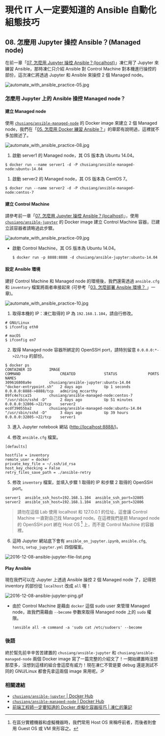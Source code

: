 # 現代 IT 人一定要知道的 Ansible 自動化組態技巧

## 08. 怎麼用 Jupyter 操控 Ansible？(Managed node)

在前一章「[07. 怎麼用 Jupyter 操控 Ansible？(localhost)](07.how-to-practive-ansible-with-jupyter1.md)」凍仁用了 Jupyter 來練習 Ansible，那時凍仁只介紹 Ansible 對 Control Machine 對本機進行操控的部份，這次凍仁將透過 Jupyter 和 Ansible 來操控 2 個 Managed node。

![automate_with_ansible_practice-05.jpg](imgs/automate_with_ansible_practice-05.jpg)


### 怎麼用 Jupyter 上的 Ansible 操控 Managed node？

#### 建立 Managed node

使用 [`chusiang/ansible-managed-node`][ansible_managed_node] 的 Docker image 來建立 2 個 Managed node，我們在「[05. 怎麼用 Docker 練習 Ansible？](05.how-to-practive-ansible-with-docker.md)」的章節有說明過，這裡就不多加敘述了。

[ansible_managed_node]: https://hub.docker.com/r/chusiang/ansible-managed-node/

![automate_with_ansible_practice-08.jpg](imgs/automate_with_ansible_practice-08.jpg)

1. 啟動 server1 的 Managed node，其 OS 版本為 Ubuntu 14.04。

  ```
  $ docker run --name server1 -d -P chusiang/ansible-managed-node:ubuntu-14.04
  ```

1. 啟動 server2 的 Managed node，其 OS 版本為 CentOS 7。

  ```
  $ docker run --name server2 -d -P chusiang/ansible-managed-node:centos-7
  ```


#### 建立 Control Machine

請參考前一章「[07. 怎麼用 Jupyter 操控 Ansible？(localhost)](07.how-to-practive-ansible-with-jupyter1.md)」，使用 [`chusiang/ansible-jupyter`][ansible_jupyter] 的 Docker image 建立 Control Machine 容器，已建立該容器者請略過此步驟。

![automate_with_ansible_practice-09.jpg](imgs/automate_with_ansible_practice-09.jpg)

- 啟動 Control Machine，其 OS 版本為 Ubuntu 14.04。

  ```
  $ docker run -p 8888:8888 -d chusiang/ansible-jupyter:ubuntu-14.04
  ```

[ansible_jupyter]: https://hub.docker.com/r/chusiang/ansible-jupyter/


#### 設定 Ansible 環境

建好 Control Machine 和 Managed node 的環境後，我們還需透過 `ansible.cfg` 和 `inventory` 檔案將兩者串接起來 (可參考「[03. 怎麼部署 Ansible 環境？ ](03.how-to-deploy-ansible.md)」一章)。

![automate_with_ansible_practice-10.jpg](imgs/automate_with_ansible_practice-10.jpg)

1. 取得本機的 IP：凍仁取得的 IP 為 `192.168.1.104`，請自行修改。

  ```
  # GNU/Linux
  $ ifconfig eth0

  # macOS
  $ ifconfig en7
  ```

2. 取得 Managed node 容器所綁定的 OpenSSH port，請特別留意 `0.0.0.0:*->22/tcp` 的部份。

  ```
  $ docker ps
  CONTAINER ID        IMAGE                                        COMMAND                  CREATED             STATUS              PORTS                    NAMES
  309616808a9e        chusiang/ansible-jupyter:ubuntu-14.04        "docker-entrypoint.sh"   2 days ago          Up 1 seconds        0.0.0.0:8888->8888/tcp   admiring_mccarthy
  89fc4e7cca15        chusiang/ansible-managed-node:centos-7       "/usr/sbin/sshd -D"      2 days ago          Up 51 minutes       0.0.0.0:32806->22/tcp    server2
  ecdf39055ba2        chusiang/ansible-managed-node:ubuntu-14.04   "/usr/sbin/sshd -D"      3 days ago          Up 39 hours         0.0.0.0:32805->22/tcp    server1
  ```

3. 進入 Jupyter notebook 網站 ([http://localhost:8888/][jupyter_website])。

[jupyter_website]: http://localhost:8888/

4. 修改 `ansible.cfg` 檔案。

  ```
  [defaults]
  
  hostfile = inventory
  remote_user = docker
  private_key_file = ~/.ssh/id_rsa
  host_key_checking = False
  retry_files_save_path = ./ansible-retry
  ```

5. 修改 `inventory` 檔案，並填入步驟 1 取得的 IP 和步驟 2 取得的 OpenSSH port。

  ```
  server1  ansible_ssh_host=192.168.1.104  ansible_ssh_port=32805
  server2  ansible_ssh_host=192.168.1.104  ansible_ssh_port=32806
  ```

  > 請勿在這個 Lab 使用 localhost 和 127.0.0.1 的位址，這會讓 Control Machine 一直對自己找 Managed node。在這裡我們是把 Managed node 的 OpenSSH port 綁在 Host OS [^1] 上，而不是 Control Machine 的容器裡。

6. 這時 Jupyter 網站底下會有 `ansible_on_jupyter.ipynb`, `ansible.cfg`, `hosts`, `setup_jupyter.yml` 四個檔案。

  ![2016-12-08-ansible-jupyter-file-list.png](imgs/2016-12-08-ansible-jupyter-file-list.png)


#### Play Ansible

現在我們可以在 Jupyter 上透過 Ansible 操控 2 個 Managed node 了，記得把 inventory 的部份從 `localhost` 改成 `all` 喔！

![2016-12-08-ansible-jupyter-ping.gif](imgs/2016-12-08-ansible-jupyter-ping.gif)

- 由於 Control Machine 是藉由 `docker` 這個 sudo user 來管理 Managed node，故我們需藉由 `--become` 參數來取得 Managed node 上的 `sudo` 權限。

  ```
  !ansible all -m command -a 'sudo cat /etc/sudoers' --become
  ```


### 後語

終於幫先前辛辛苦苦建置的 `chusiang/ansible-jupyter` 和 `chusiang/ansible-managed-node` 兩個 Docker image 寫了一篇完整的介紹文了！一開始建置時沒想那麼多，沒想到這樣的組合會這麼有威力！現在凍仁不管是要 debug 還是測試不同的 GNU/Linux 都會先拿這兩個 image 來用呢。:P


### 相關連結

- [`chusiang/ansible-jupyter` | Docker Hub][ansible_jupyter]
- [`chusiang/ansible-managed-node` | Docker Hub][ansible_managed_node]
- [前端工程師一定要知道的 Docker 虛擬化容器技巧 | 凍仁的筆記][virtualization_with_docker]

[virtualization_with_docker]: http://note.drx.tw/2016/07/virtualization-with-docker-container-basic-for-f2e.html


[^1]: 在區分實體機器和虛擬機器時，我們常用 Host OS 來稱呼前者，而後者則會用 Guest OS 或 VM 來形容之。

